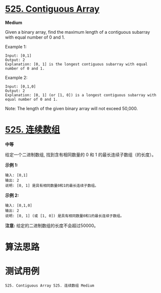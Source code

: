 # [525. Contiguous Array][enTitle]

**Medium**

Given a binary array, find the maximum length of a contiguous subarray with equal number of 0 and 1.

Example 1:

```
Input: [0,1]
Output: 2
Explanation: [0, 1] is the longest contiguous subarray with equal number of 0 and 1.

```



Example 2:

```
Input: [0,1,0]
Output: 2
Explanation: [0, 1] (or [1, 0]) is a longest contiguous subarray with equal number of 0 and 1.

```



Note: The length of the given binary array will not exceed 50,000.


# [525. 连续数组][cnTitle]

**中等**

给定一个二进制数组, 找到含有相同数量的 0 和 1 的最长连续子数组（的长度）。



**示例 1:** 

```
输入: [0,1]
输出: 2
说明: [0, 1] 是具有相同数量0和1的最长连续子数组。
```

**示例 2:** 

```
输入: [0,1,0]
输出: 2
说明: [0, 1] (或 [1, 0]) 是具有相同数量0和1的最长连续子数组。
```



**注意:** 给定的二进制数组的长度不会超过50000。




# 算法思路

# 测试用例
```
525. Contiguous Array 525. 连续数组 Medium
```

[enTitle]: https://leetcode.com/problems/contiguous-array/
[cnTitle]: https://leetcode-cn.com/problems/contiguous-array/
